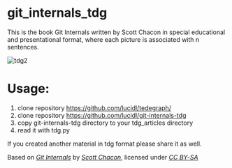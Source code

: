 # git_internals_tdg
This is the book Git Internals written by Scott Chacon in special educational and presentational format, where each picture is associated with n sentences.

![tdg2](https://user-images.githubusercontent.com/2452010/94976395-35ccd300-0515-11eb-8a6f-abad064a6ddb.png)

# Usage:
1) clone repository https://github.com/lucidl/tedegraph/
2) clone repository https://github.com/lucidl/git-internals-tdg
3) copy git-internals-tdg directory to your tdg_articles directory
4) read it with tdg.py

If you created another material in tdg format please share it as well.

Based on *[Git Internals](https://github.com/pluralsight/git-internals-pdf)* by *[Scott Chacon](https://github.com/schacon)*, licensed under *[CC BY-SA](http://creativecommons.org/licenses/by-sa/3.0/)*
